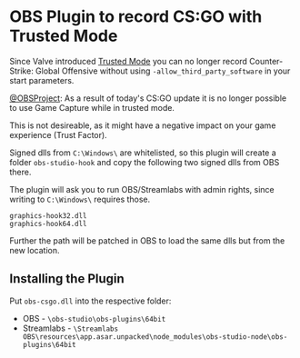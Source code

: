 # OBS Plugin to record CS:GO with Trusted Mode

Since Valve introduced [Trusted Mode](https://blog.counter-strike.net/index.php/2020/07/30991/) you can no longer record Counter-Strike: Global Offensive without using `-allow_third_party_software` in your start parameters.

[@OBSProject](https://twitter.com/OBSProject/status/1281016442733854725): As a result of today's CS:GO update it is no longer possible to use Game Capture while in trusted mode.

This is not desireable, as it might have a negative impact on your game experience (Trust Factor).

Signed dlls from `C:\Windows\` are whitelisted, so this plugin will create a folder `obs-studio-hook` and copy the following two signed dlls from OBS there.

The plugin will ask you to run OBS/Streamlabs with admin rights, since writing to `C:\Windows\` requires those.

```
graphics-hook32.dll
graphics-hook64.dll
```

Further the path will be patched in OBS to load the same dlls but from the new location.

## Installing the Plugin

Put `obs-csgo.dll` into the respective folder:
* OBS - `\obs-studio\obs-plugins\64bit`
* Streamlabs - `\Streamlabs OBS\resources\app.asar.unpacked\node_modules\obs-studio-node\obs-plugins\64bit`
